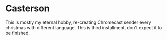 # Casterson

This is mostly my eternal hobby, re-creating Chromecast sender every christmas with different language. This is third installment, don't expect it to be finished.
